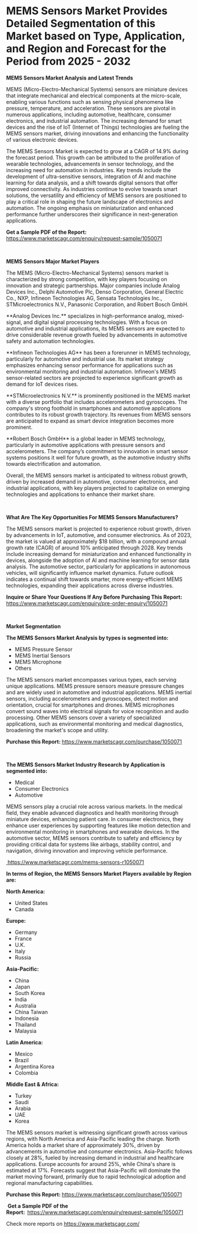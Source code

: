 <p><h1>MEMS Sensors Market Provides Detailed Segmentation of this Market based on Type, Application, and Region and Forecast for the Period from 2025 - 2032</h1></p><p><strong>MEMS Sensors Market Analysis and Latest Trends</strong></p>
<p><p>MEMS (Micro-Electro-Mechanical Systems) sensors are miniature devices that integrate mechanical and electrical components at the micro-scale, enabling various functions such as sensing physical phenomena like pressure, temperature, and acceleration. These sensors are pivotal in numerous applications, including automotive, healthcare, consumer electronics, and industrial automation. The increasing demand for smart devices and the rise of IoT (Internet of Things) technologies are fueling the MEMS sensors market, driving innovations and enhancing the functionality of various electronic devices.</p><p>The MEMS Sensors Market is expected to grow at a CAGR of 14.9% during the forecast period. This growth can be attributed to the proliferation of wearable technologies, advancements in sensor technology, and the increasing need for automation in industries. Key trends include the development of ultra-sensitive sensors, integration of AI and machine learning for data analysis, and a shift towards digital sensors that offer improved connectivity. As industries continue to evolve towards smart solutions, the versatility and efficiency of MEMS sensors are positioned to play a critical role in shaping the future landscape of electronics and automation. The ongoing emphasis on miniaturization and enhanced performance further underscores their significance in next-generation applications.</p></p>
<p><strong>Get a Sample PDF of the Report:&nbsp;</strong> <a href="https://www.marketscagr.com/enquiry/request-sample/1050071?utm_campaign=3177&utm_medium=2&utm_source=Github&utm_content=ia&utm_term=06032025&utm_id=mems-sensors">https://www.marketscagr.com/enquiry/request-sample/1050071</a></p>
<p>&nbsp;</p>
<p><strong>MEMS Sensors Major Market Players</strong></p>
<p><p>The MEMS (Micro-Electro-Mechanical Systems) sensors market is characterized by strong competition, with key players focusing on innovation and strategic partnerships. Major companies include Analog Devices Inc., Delphi Automotive Plc, Denso Corporation, General Electric Co., NXP, Infineon Technologies AG, Sensata Technologies Inc., STMicroelectronics N.V., Panasonic Corporation, and Robert Bosch GmbH.</p><p>**Analog Devices Inc.** specializes in high-performance analog, mixed-signal, and digital signal processing technologies. With a focus on automotive and industrial applications, its MEMS sensors are expected to drive considerable revenue growth fueled by advancements in automotive safety and automation technologies.</p><p>**Infineon Technologies AG** has been a forerunner in MEMS technology, particularly for automotive and industrial use. Its market strategy emphasizes enhancing sensor performance for applications such as environmental monitoring and industrial automation. Infineon's MEMS sensor-related sectors are projected to experience significant growth as demand for IoT devices rises.</p><p>**STMicroelectronics N.V.** is prominently positioned in the MEMS market with a diverse portfolio that includes accelerometers and gyroscopes. The company's strong foothold in smartphones and automotive applications contributes to its robust growth trajectory. Its revenues from MEMS sensors are anticipated to expand as smart device integration becomes more prominent.</p><p>**Robert Bosch GmbH** is a global leader in MEMS technology, particularly in automotive applications with pressure sensors and accelerometers. The company’s commitment to innovation in smart sensor systems positions it well for future growth, as the automotive industry shifts towards electrification and automation.</p><p>Overall, the MEMS sensors market is anticipated to witness robust growth, driven by increased demand in automotive, consumer electronics, and industrial applications, with key players projected to capitalize on emerging technologies and applications to enhance their market share.</p></p>
<p>&nbsp;</p>
<p><strong>What Are The Key Opportunities For MEMS Sensors Manufacturers?</strong></p>
<p><p>The MEMS sensors market is projected to experience robust growth, driven by advancements in IoT, automotive, and consumer electronics. As of 2023, the market is valued at approximately $18 billion, with a compound annual growth rate (CAGR) of around 10% anticipated through 2028. Key trends include increasing demand for miniaturization and enhanced functionality in devices, alongside the adoption of AI and machine learning for sensor data analysis. The automotive sector, particularly for applications in autonomous vehicles, will significantly influence market dynamics. Future outlook indicates a continual shift towards smarter, more energy-efficient MEMS technologies, expanding their applications across diverse industries.</p></p>
<p><strong>Inquire or Share Your Questions If Any Before Purchasing This Report:</strong> <a href="https://www.marketscagr.com/enquiry/pre-order-enquiry/1050071?utm_campaign=3177&utm_medium=2&utm_source=Github&utm_content=ia&utm_term=06032025&utm_id=mems-sensors">https://www.marketscagr.com/enquiry/pre-order-enquiry/1050071</a></p>
<p>&nbsp;</p>
<p><strong>Market Segmentation</strong></p>
<p><strong>The MEMS Sensors Market Analysis by types is segmented into:</strong></p>
<p><ul><li>MEMS Pressure Sensor</li><li>MEMS Inertial Sensors</li><li>MEMS Microphone</li><li>Others</li></ul></p>
<p><p>The MEMS sensors market encompasses various types, each serving unique applications. MEMS pressure sensors measure pressure changes and are widely used in automotive and industrial applications. MEMS inertial sensors, including accelerometers and gyroscopes, detect motion and orientation, crucial for smartphones and drones. MEMS microphones convert sound waves into electrical signals for voice recognition and audio processing. Other MEMS sensors cover a variety of specialized applications, such as environmental monitoring and medical diagnostics, broadening the market's scope and utility.</p></p>
<p><strong>Purchase this Report:&nbsp;</strong><a href="https://www.marketscagr.com/purchase/1050071?utm_campaign=3177&utm_medium=2&utm_source=Github&utm_content=ia&utm_term=06032025&utm_id=mems-sensors">https://www.marketscagr.com/purchase/1050071</a></p>
<p>&nbsp;</p>
<p><strong>The MEMS Sensors Market Industry Research by Application is segmented into:</strong></p>
<p><ul><li>Medical</li><li>Consumer Electronics</li><li>Automotive</li></ul></p>
<p><p>MEMS sensors play a crucial role across various markets. In the medical field, they enable advanced diagnostics and health monitoring through miniature devices, enhancing patient care. In consumer electronics, they enhance user experiences by supporting features like motion detection and environmental monitoring in smartphones and wearable devices. In the automotive sector, MEMS sensors contribute to safety and efficiency by providing critical data for systems like airbags, stability control, and navigation, driving innovation and improving vehicle performance.</p></p>
<p><a href="https://www.marketscagr.com/mems-sensors-r1050071?utm_campaign=3177&utm_medium=2&utm_source=Github&utm_content=ia&utm_term=06032025&utm_id=mems-sensors">&nbsp;https://www.marketscagr.com/mems-sensors-r1050071</a></p>
<p><strong>In terms of Region, the MEMS Sensors Market Players available by Region are:</strong></p>
<p>
    <p> <strong> North America: </strong>
        <ul>
            <li>United States</li>
            <li>Canada</li>
        </ul>
        </p> 
    <p> <strong> Europe: </strong>
        <ul>
            <li>Germany</li>
            <li>France</li>
            <li>U.K.</li>
            <li>Italy</li>
            <li>Russia</li>
        </ul>
        </p> 
    <p> <strong> Asia-Pacific: </strong>
        <ul>
            <li>China</li>
            <li>Japan</li>
            <li>South Korea</li>
            <li>India</li>
            <li>Australia</li>
            <li>China Taiwan</li>
            <li>Indonesia</li>
            <li>Thailand</li>
            <li>Malaysia</li>
        </ul>
        </p> 
    <p> <strong> Latin America: </strong>
        <ul>
            <li>Mexico</li>
            <li>Brazil</li>
            <li>Argentina Korea</li>
            <li>Colombia</li>
        </ul>
        </p> 
    <p> <strong> Middle East & Africa: </strong>
        <ul>
            <li>Turkey</li>
            <li>Saudi</li>
            <li>Arabia</li>
            <li>UAE</li>
            <li>Korea</li>
        </ul>
    </p>
    </p>
<p><p>The MEMS sensors market is witnessing significant growth across various regions, with North America and Asia-Pacific leading the charge. North America holds a market share of approximately 30%, driven by advancements in automotive and consumer electronics. Asia-Pacific follows closely at 28%, fueled by increasing demand in industrial and healthcare applications. Europe accounts for around 25%, while China's share is estimated at 17%. Forecasts suggest that Asia-Pacific will dominate the market moving forward, primarily due to rapid technological adoption and regional manufacturing capabilities.</p></p>
<p><strong>Purchase this Report: </strong><a href="https://www.marketscagr.com/purchase/1050071?utm_campaign=3177&utm_medium=2&utm_source=Github&utm_content=ia&utm_term=06032025&utm_id=mems-sensors">https://www.marketscagr.com/purchase/1050071</a></p>
<p>&nbsp;<strong>Get a Sample PDF of the Report:&nbsp;&nbsp;</strong><a href="https://www.marketscagr.com/enquiry/request-sample/1050071?utm_campaign=3177&utm_medium=2&utm_source=Github&utm_content=ia&utm_term=06032025&utm_id=mems-sensors">https://www.marketscagr.com/enquiry/request-sample/1050071</a></p>
<p><strong></strong></p>
<p>Check more reports on <a href="https://www.marketscagr.com/?utm_campaign=3177&utm_medium=2&utm_source=Github&utm_content=ia&utm_term=06032025&utm_id=mems-sensors">https://www.marketscagr.com/</a></p>